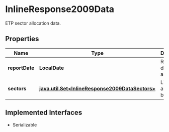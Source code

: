 

# InlineResponse2009Data

ETP sector allocation data.

## Properties

Name | Type | Description | Notes
------------ | ------------- | ------------- | -------------
**reportDate** | **LocalDate** | Reporting date for the allocations. |  [optional]
**sectors** | [**java.util.Set&lt;InlineResponse2009DataSectors&gt;**](InlineResponse2009DataSectors.md) | List of allocations by sector. |  [optional]


## Implemented Interfaces

* Serializable


